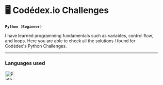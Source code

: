 # 🖥️ Codédex.io Challenges

**`Python (Beginner)`**

 I have learned programming fundamentals such as variables, control flow, and loops. Here you are able to check all the solutions I found for Codédex's Python Challenges.

 ---

### Languages used

<img 
    align="left" 
    alt="Python" 
    title="Python"
    width="30px" 
    style="padding-right: 10px;" 
    src="https://cdn.jsdelivr.net/gh/devicons/devicon@latest/icons/python/python-original.svg" 
/>
